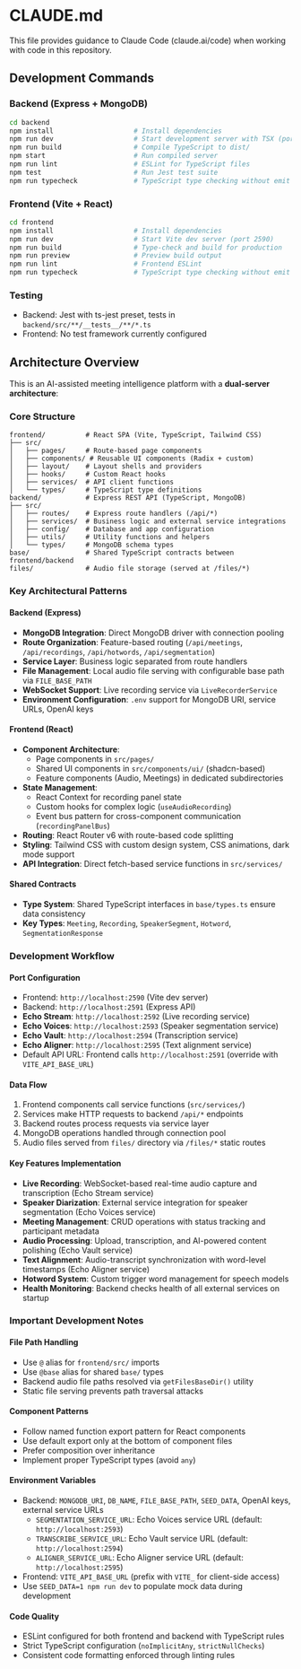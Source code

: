 # CLAUDE.md

This file provides guidance to Claude Code (claude.ai/code) when working with code in this repository.

## Development Commands

### Backend (Express + MongoDB)
```bash
cd backend
npm install                    # Install dependencies
npm run dev                    # Start development server with TSX (port 2591)
npm run build                  # Compile TypeScript to dist/
npm start                      # Run compiled server
npm run lint                   # ESLint for TypeScript files
npm test                       # Run Jest test suite
npm run typecheck              # TypeScript type checking without emit
```

### Frontend (Vite + React)
```bash
cd frontend
npm install                    # Install dependencies
npm run dev                    # Start Vite dev server (port 2590)
npm run build                  # Type-check and build for production
npm run preview                # Preview build output
npm run lint                   # Frontend ESLint
npm run typecheck              # TypeScript type checking without emit
```

### Testing
- Backend: Jest with ts-jest preset, tests in `backend/src/**/__tests__/**/*.ts`
- Frontend: No test framework currently configured

## Architecture Overview

This is an AI-assisted meeting intelligence platform with a **dual-server architecture**:

### Core Structure
```
frontend/          # React SPA (Vite, TypeScript, Tailwind CSS)
├── src/
│   ├── pages/     # Route-based page components
│   ├── components/ # Reusable UI components (Radix + custom)
│   ├── layout/    # Layout shells and providers
│   ├── hooks/     # Custom React hooks
│   ├── services/  # API client functions
│   └── types/     # TypeScript type definitions
backend/           # Express REST API (TypeScript, MongoDB)
├── src/
│   ├── routes/    # Express route handlers (/api/*)
│   ├── services/  # Business logic and external service integrations
│   ├── config/    # Database and app configuration
│   ├── utils/     # Utility functions and helpers
│   └── types/     # MongoDB schema types
base/              # Shared TypeScript contracts between frontend/backend
files/             # Audio file storage (served at /files/*)
```

### Key Architectural Patterns

#### Backend (Express)
- **MongoDB Integration**: Direct MongoDB driver with connection pooling
- **Route Organization**: Feature-based routing (`/api/meetings`, `/api/recordings`, `/api/hotwords`, `/api/segmentation`)
- **Service Layer**: Business logic separated from route handlers
- **File Management**: Local audio file serving with configurable base path via `FILE_BASE_PATH`
- **WebSocket Support**: Live recording service via `LiveRecorderService`
- **Environment Configuration**: `.env` support for MongoDB URI, service URLs, OpenAI keys

#### Frontend (React)
- **Component Architecture**:
  - Page components in `src/pages/`
  - Shared UI components in `src/components/ui/` (shadcn-based)
  - Feature components (Audio, Meetings) in dedicated subdirectories
- **State Management**:
  - React Context for recording panel state
  - Custom hooks for complex logic (`useAudioRecording`)
  - Event bus pattern for cross-component communication (`recordingPanelBus`)
- **Routing**: React Router v6 with route-based code splitting
- **Styling**: Tailwind CSS with custom design system, CSS animations, dark mode support
- **API Integration**: Direct fetch-based service functions in `src/services/`

#### Shared Contracts
- **Type System**: Shared TypeScript interfaces in `base/types.ts` ensure data consistency
- **Key Types**: `Meeting`, `Recording`, `SpeakerSegment`, `Hotword`, `SegmentationResponse`

### Development Workflow

#### Port Configuration
- Frontend: `http://localhost:2590` (Vite dev server)
- Backend: `http://localhost:2591` (Express API)
- **Echo Stream**: `http://localhost:2592` (Live recording service)
- **Echo Voices**: `http://localhost:2593` (Speaker segmentation service)
- **Echo Vault**: `http://localhost:2594` (Transcription service)
- **Echo Aligner**: `http://localhost:2595` (Text alignment service)
- Default API URL: Frontend calls `http://localhost:2591` (override with `VITE_API_BASE_URL`)

#### Data Flow
1. Frontend components call service functions (`src/services/`)
2. Services make HTTP requests to backend `/api/*` endpoints
3. Backend routes process requests via service layer
4. MongoDB operations handled through connection pool
5. Audio files served from `files/` directory via `/files/*` static routes

#### Key Features Implementation
- **Live Recording**: WebSocket-based real-time audio capture and transcription (Echo Stream service)
- **Speaker Diarization**: External service integration for speaker segmentation (Echo Voices service)
- **Meeting Management**: CRUD operations with status tracking and participant metadata
- **Audio Processing**: Upload, transcription, and AI-powered content polishing (Echo Vault service)
- **Text Alignment**: Audio-transcript synchronization with word-level timestamps (Echo Aligner service)
- **Hotword System**: Custom trigger word management for speech models
- **Health Monitoring**: Backend checks health of all external services on startup

### Important Development Notes

#### File Path Handling
- Use `@` alias for `frontend/src/` imports
- Use `@base` alias for shared `base/` types
- Backend audio file paths resolved via `getFilesBaseDir()` utility
- Static file serving prevents path traversal attacks

#### Component Patterns
- Follow named function export pattern for React components
- Use default export only at the bottom of component files
- Prefer composition over inheritance
- Implement proper TypeScript types (avoid `any`)

#### Environment Variables
- Backend: `MONGODB_URI`, `DB_NAME`, `FILE_BASE_PATH`, `SEED_DATA`, OpenAI keys, external service URLs
  - `SEGMENTATION_SERVICE_URL`: Echo Voices service URL (default: `http://localhost:2593`)
  - `TRANSCRIBE_SERVICE_URL`: Echo Vault service URL (default: `http://localhost:2594`)
  - `ALIGNER_SERVICE_URL`: Echo Aligner service URL (default: `http://localhost:2595`)
- Frontend: `VITE_API_BASE_URL` (prefix with `VITE_` for client-side access)
- Use `SEED_DATA=1 npm run dev` to populate mock data during development

#### Code Quality
- ESLint configured for both frontend and backend with TypeScript rules
- Strict TypeScript configuration (`noImplicitAny`, `strictNullChecks`)
- Consistent code formatting enforced through linting rules